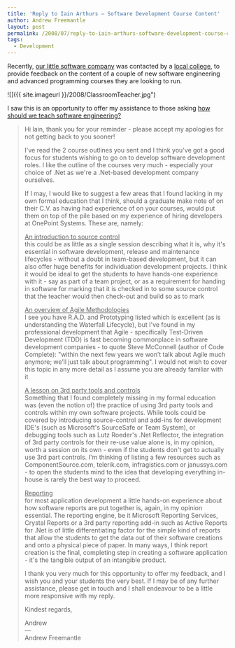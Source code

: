 ```yaml
---
title: 'Reply to Iain Arthurs – Software Development Course Content'
author: Andrew Freemantle
layout: post
permalink: /2008/07/reply-to-iain-arthurs-software-development-course-content/
tags:
  - Development
---
```


Recently, [our little software company](http://www.onepointsystems.com/ "OnePoint Systems Ltd") was contacted by a [local college](http://www.gateshead.ac.uk/ "Gateshead College"), to provide feedback on the content of a couple of new software engineering and advanced programming courses they are looking to run.

![]({{ site.imageurl }}/2008/ClassroomTeacher.jpg")

I saw this is an opportunity to offer my assistance to those asking [how should we teach software engineering?](http://www.codinghorror.com/blog/archives/001035.html "Coding Horror - How should we teach Software Engineering?")

> Hi Iain, thank you for your reminder - please accept my apologies for not getting back to you sooner!
> 
> I've read the 2 course outlines you sent and I think you've got a good focus for students wishing to go on to develop software development roles. I like the outline of the courses very much - especially your choice of .Net as we're a .Net-based development company ourselves.
> 
> If I may, I would like to suggest a few areas that I found lacking in my own formal education that I think, should a graduate make note of on their C.V. as having had experience of on your courses, would put them on top of the pile based on my experience of hiring developers at OnePoint Systems. These are, namely:
> 
> <u>An introduction to source control</u>  
> this could be as little as a single session describing what it is, why it's essential in software development, release and maintenance lifecycles - without a doubt in team-based development, but it can also offer huge benefits for individuation development projects. I think it would be ideal to get the students to have hands-one experience with it - say as part of a team project, or as a requirement for handing in software for marking that it is checked in to some source control that the teacher would then check-out and build so as to mark
> 
> <u>An overview of Agile Methodologies</u>  
> I see you have R.A.D. and Prototyping listed which is excellent (as is understanding the Waterfall Lifecycle), but I've found in my professional development that Agile - specifically Test-Driven Development (TDD) is fast becoming commonplace in software development companies - to quote Steve McConnell (author of Code Complete): "within the next few years we won’t talk about Agile much anymore; we’ll just talk about programming". I would not wish to cover this topic in any more detail as I assume you are already familiar with it
> 
> <u>A lesson on 3rd party tools and controls</u>  
> Something that I found completely missing in my formal education was (even the notion of) the practice of using 3rd party tools and controls within my own software projects. While tools could be covered by introducing source-control and add-ins for development IDE's (such as Microsoft's SourceSafe or Team System), or debugging tools such as Lutz Roeder's .Net Reflector, the integration of 3rd party controls for their re-use value alone is, in my opinion, worth a session on its own - even if the students don't get to actually use 3rd part controls. I'm thinking of listing a few resources such as ComponentSource.com, telerik.com, infragistics.com or janussys.com - to open the students mind to the idea that developing everything in-house is rarely the best way to proceed.
> 
> <u>Reporting</u>  
> for most application development a little hands-on experience about how software reports are put together is, again, in my opinion essential. The reporting engine, be it Microsoft Reporting Services, Crystal Reports or a 3rd party reporting add-in such as Active Reports for .Net is of little differentiating factor for the simple kind of reports that allow the students to get the data out of their software creations and onto a physical piece of paper. In many ways, I think report creation is the final, completing step in creating a software application - it's the tangible output of an intangible product.
> 
> I thank you very much for this opportunity to offer my feedback, and I wish you and your students the very best. If I may be of any further assistance, please get in touch and I shall endeavour to be a little more responsive with my reply.
> 
> Kindest regards,
> 
> Andrew  
> &#8212;  
> Andrew Freemantle
